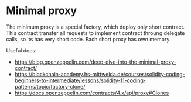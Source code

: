 # Minimal proxy

The minimum proxy is a special factory, which deploy only short contract. This contract transfer all requests to implement contract throung delegate calls, so its has very short code. Each short proxy has own memory.


Useful docs:
* https://blog.openzeppelin.com/deep-dive-into-the-minimal-proxy-contract/
* https://blockchain-academy.hs-mittweida.de/courses/solidity-coding-beginners-to-intermediate/lessons/solidity-11-coding-patterns/topic/factory-clone/
* https://docs.openzeppelin.com/contracts/4.x/api/proxy#Clones